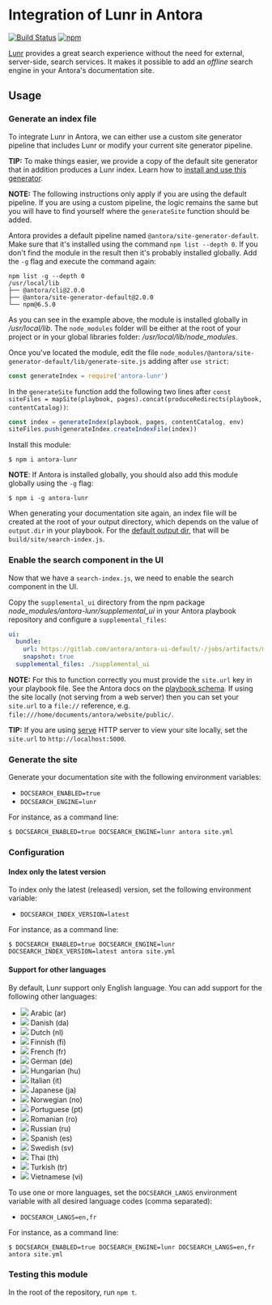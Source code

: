 # Integration of Lunr in Antora

[![Build Status](https://github.com/Mogztter/antora-lunr/workflows/Build/badge.svg)](https://github.com/Mogztter/antora-lunr/actions?query=workflow%3ABuild)
[![npm](https://img.shields.io/npm/v/antora-lunr.svg)](https://www.npmjs.org/package/antora-lunr)

[Lunr](https://lunrjs.com/) provides a great search experience without the need for external, server-side, search services.
It makes it possible to add an *offline* search engine in your Antora's documentation site.

## Usage

### Generate an index file

To integrate Lunr in Antora, we can either use a custom site generator pipeline that includes Lunr or modify your current site generator pipeline.

**TIP:**
To make things easier, we provide a copy of the default site generator that in addition produces a Lunr index. Learn how to [install and use this generator](https://github.com/Mogztter/antora-site-generator-lunr).

**NOTE:**
The following instructions only apply if you are using the default pipeline.
If you are using a custom pipeline, the logic remains the same but you will have to find yourself where the `generateSite` function should be added.

Antora provides a default pipeline named `@antora/site-generator-default`.
Make sure that it's installed using the command `npm list --depth 0`.
If you don't find the module in the result then it's probably installed globally.
Add the `-g` flag and execute the command again:

```
npm list -g --depth 0
/usr/local/lib
├── @antora/cli@2.0.0
├── @antora/site-generator-default@2.0.0
└── npm@6.5.0
```

As you can see in the example above, the module is installed globally in _/usr/local/lib_.
The `node_modules` folder will be either at the root of your project or in your global libraries folder: _/usr/local/lib/node_modules_.

Once you've located the module, edit the file `node_modules/@antora/site-generator-default/lib/generate-site.js` adding after `use strict`:

```js
const generateIndex = require('antora-lunr')
```

In the `generateSite` function add the following two lines after `const siteFiles = mapSite(playbook, pages).concat(produceRedirects(playbook, contentCatalog))`:

```js
const index = generateIndex(playbook, pages, contentCatalog, env)
siteFiles.push(generateIndex.createIndexFile(index))
```

Install this module:

```console
$ npm i antora-lunr
```

**NOTE**:
If Antora is installed globally, you should also add this module globally using the `-g` flag:

```console
$ npm i -g antora-lunr
```

When generating your documentation site again, an index file will be created at the root of your output directory,
which depends on the value of `output.dir` in your playbook.
For the [default output dir](https://docs.antora.org/antora/2.0/playbook/configure-output/#default-output-dir),
that will be `build/site/search-index.js`.

### Enable the search component in the UI

Now that we have a `search-index.js`, we need to enable the search component in the UI.

Copy the `supplemental_ui` directory from the npm package *node_modules/antora-lunr/supplemental_ui* in your Antora playbook repository and configure a `supplemental_files`:

```yml
ui:
  bundle:
    url: https://gitlab.com/antora/antora-ui-default/-/jobs/artifacts/master/raw/build/ui-bundle.zip?job=bundle-stable
    snapshot: true
  supplemental_files: ./supplemental_ui
```

**NOTE:** For this to function correctly you must provide the `site.url` key in your playbook file.
See the Antora docs on the [playbook schema](https://docs.antora.org/antora/1.1/playbook/playbook-schema/).
If using the site locally (not serving from a web server) then you can set your `site.url` to a `file://` reference, e.g. `file:///home/documents/antora/website/public/`.

**TIP:** If you are using [serve](https://www.npmjs.com/package/serve) HTTP server to view your site locally,
set the `site.url` to `http://localhost:5000`.

### Generate the site

Generate your documentation site with the following environment variables:

* `DOCSEARCH_ENABLED=true`
* `DOCSEARCH_ENGINE=lunr`

For instance, as a command line:

```console
$ DOCSEARCH_ENABLED=true DOCSEARCH_ENGINE=lunr antora site.yml
```

### Configuration

#### Index only the latest version

To index only the latest (released) version, set the following environment variable:

* `DOCSEARCH_INDEX_VERSION=latest`

For instance, as a command line:

```console
$ DOCSEARCH_ENABLED=true DOCSEARCH_ENGINE=lunr DOCSEARCH_INDEX_VERSION=latest antora site.yml
```

#### Support for other languages

By default, Lunr support only English language.
You can add support for the following other languages:

* ![](https://raw.githubusercontent.com/madebybowtie/FlagKit/master/Assets/PNG/IQ.png) Arabic (ar)
* ![](https://raw.githubusercontent.com/madebybowtie/FlagKit/master/Assets/PNG/DK.png) Danish (da)
* ![](https://raw.githubusercontent.com/madebybowtie/FlagKit/master/Assets/PNG/NL.png) Dutch (nl)
* ![](https://raw.githubusercontent.com/madebybowtie/FlagKit/master/Assets/PNG/FI.png) Finnish (fi)
* ![](https://raw.githubusercontent.com/madebybowtie/FlagKit/master/Assets/PNG/FR.png) French (fr)
* ![](https://raw.githubusercontent.com/madebybowtie/FlagKit/master/Assets/PNG/DE.png) German (de)
* ![](https://raw.githubusercontent.com/madebybowtie/FlagKit/master/Assets/PNG/HU.png) Hungarian (hu)
* ![](https://raw.githubusercontent.com/madebybowtie/FlagKit/master/Assets/PNG/IT.png) Italian (it)
* ![](https://raw.githubusercontent.com/madebybowtie/FlagKit/master/Assets/PNG/JP.png) Japanese (ja)
* ![](https://raw.githubusercontent.com/madebybowtie/FlagKit/master/Assets/PNG/NO.png) Norwegian (no)
* ![](https://raw.githubusercontent.com/madebybowtie/FlagKit/master/Assets/PNG/PT.png) Portuguese (pt)
* ![](https://raw.githubusercontent.com/madebybowtie/FlagKit/master/Assets/PNG/RO.png) Romanian (ro)
* ![](https://raw.githubusercontent.com/madebybowtie/FlagKit/master/Assets/PNG/RU.png) Russian (ru)
* ![](https://raw.githubusercontent.com/madebybowtie/FlagKit/master/Assets/PNG/ES.png) Spanish (es)
* ![](https://raw.githubusercontent.com/madebybowtie/FlagKit/master/Assets/PNG/SE.png) Swedish (sv)
* ![](https://raw.githubusercontent.com/madebybowtie/FlagKit/master/Assets/PNG/TH.png) Thai (th)
* ![](https://raw.githubusercontent.com/madebybowtie/FlagKit/master/Assets/PNG/TR.png) Turkish (tr)
* ![](https://raw.githubusercontent.com/madebybowtie/FlagKit/master/Assets/PNG/VN.png) Vietnamese (vi)

To use one or more languages, set the `DOCSEARCH_LANGS` environment variable with all desired language codes (comma separated):

* `DOCSEARCH_LANGS=en,fr`

For instance, as a command line:

```console
$ DOCSEARCH_ENABLED=true DOCSEARCH_ENGINE=lunr DOCSEARCH_LANGS=en,fr antora site.yml
```

### Testing this module

In the root of the repository, run `npm t`.
